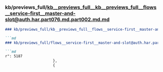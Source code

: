 ### kb/previews_full/kb__previews_full__kb__previews_full__flows__service-first__master-and-slot@auth.har.part076.md.part002.md.md

```md
### kb/previews_full/kb__previews_full__flows__service-first__master-and-slot@auth.har.part076.md.part002.md

```md
### kb/previews_full/flows__service-first__master-and-slot@auth.har.part076.md (part 002)

```md
r": 5187
                      },
                      {
           
```

```

```

```
